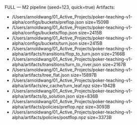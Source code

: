 FULL — M2 pipeline (seed=123, quick=true)
Artifacts:
 - /Users/arnoldwang/01_Active_Projects/poker-teaching-v1-alpha/configs/buckets/preflop.json size=1509B
 - /Users/arnoldwang/01_Active_Projects/poker-teaching-v1-alpha/configs/buckets/flop.json size=2415B
 - /Users/arnoldwang/01_Active_Projects/poker-teaching-v1-alpha/configs/buckets/turn.json size=2415B
 - /Users/arnoldwang/01_Active_Projects/poker-teaching-v1-alpha/artifacts/transitions/flop_to_turn.json size=2166B
 - /Users/arnoldwang/01_Active_Projects/poker-teaching-v1-alpha/artifacts/transitions/turn_to_river.json size=2167B
 - /Users/arnoldwang/01_Active_Projects/poker-teaching-v1-alpha/artifacts/tree_flat.json size=15897B
 - /Users/arnoldwang/01_Active_Projects/poker-teaching-v1-alpha/artifacts/ev_cache/turn_leaf.npz size=1942B
 - /Users/arnoldwang/01_Active_Projects/poker-teaching-v1-alpha/artifacts/lp_solution.json size=836B
 - /Users/arnoldwang/01_Active_Projects/poker-teaching-v1-alpha/artifacts/policies/preflop.npz size=3093B
 - /Users/arnoldwang/01_Active_Projects/poker-teaching-v1-alpha/artifacts/policies/postflop.npz size=3373B
